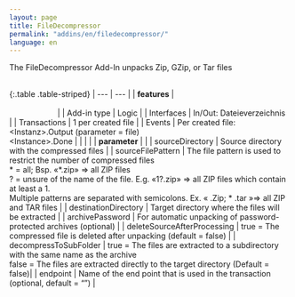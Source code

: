 ```yaml
---
layout: page
title: FileDecompressor
permalink: "addins/en/filedecompressor/"
language: en
---
```


The FileDecompressor Add-In unpacks Zip, GZip, or Tar files<br /><br />

{:.table .table-striped}
| --- | --- |
| __features__ | &nbsp;&nbsp;&nbsp;&nbsp;&nbsp;&nbsp;&nbsp;&nbsp;&nbsp;&nbsp;&nbsp;&nbsp;&nbsp;&nbsp;&nbsp;&nbsp;&nbsp;&nbsp;&nbsp;&nbsp;&nbsp;&nbsp;&nbsp;&nbsp;&nbsp;&nbsp;&nbsp;&nbsp;&nbsp;&nbsp;&nbsp;&nbsp;&nbsp;&nbsp;&nbsp;&nbsp;&nbsp;&nbsp;&nbsp;&nbsp;&nbsp;&nbsp;&nbsp;&nbsp;&nbsp;&nbsp;&nbsp;&nbsp;&nbsp;&nbsp;&nbsp;&nbsp;&nbsp;&nbsp;&nbsp;&nbsp;&nbsp;&nbsp;&nbsp;&nbsp;&nbsp;&nbsp;&nbsp;&nbsp;&nbsp;&nbsp;&nbsp;&nbsp;&nbsp;&nbsp;&nbsp;&nbsp;&nbsp;&nbsp;&nbsp;&nbsp;&nbsp;&nbsp;&nbsp;&nbsp;&nbsp;&nbsp;&nbsp;&nbsp;&nbsp;&nbsp;&nbsp;&nbsp;&nbsp;&nbsp;&nbsp;&nbsp;&nbsp;&nbsp;&nbsp;&nbsp;&nbsp;&nbsp;&nbsp;&nbsp;&nbsp;&nbsp;&nbsp;&nbsp;&nbsp;&nbsp;&nbsp;&nbsp;&nbsp;&nbsp;&nbsp;&nbsp;&nbsp;&nbsp;&nbsp;&nbsp;&nbsp;&nbsp;&nbsp;&nbsp;&nbsp;&nbsp;&nbsp;&nbsp;&nbsp;&nbsp;&nbsp;&nbsp;&nbsp;&nbsp;&nbsp;&nbsp;&nbsp;&nbsp;&nbsp;&nbsp;&nbsp;&nbsp;&nbsp;&nbsp;&nbsp;&nbsp;&nbsp;&nbsp;&nbsp;&nbsp;&nbsp;&nbsp;&nbsp; |
| Add-in type | Logic |
| Interfaces | In/Out: Dateieverzeichnis |
| Transactions | 1 per created file |
| Events | Per created file: &lt;Instanz&gt;.Output (parameter = file)<br /> &lt;Instance&gt;.Done |
| | |
| __parameter__ | |
| sourceDirectory | Source directory with the compressed files |
| sourceFilePattern | The file pattern is used to restrict the number of compressed files<br /> * = all; Bsp. «*.zip» => all ZIP files<br />? = unsure of the name of the file. E.g. «1?.zip» => all ZIP files which contain at least a 1. <br />Multiple patterns are separated with semicolons. Ex. « .Zip; * .tar »=> all ZIP and TAR files |
| destinationDirectory | 	Target directory where the files will be extracted |
| archivePassword | 	For automatic unpacking of password-protected archives (optional) |
| deleteSourceAfterProcessing | true = The compressed file is deleted after unpacking (default = false) | 
| decompressToSubFolder | true = The files are extracted to a subdirectory with the same name as the archive <br /> false = The files are extracted directly to the target directory (Default = false)|
| endpoint | Name of the end point that is used in the transaction (optional, default = “”) |

<!-- 
### Anwendungsbeispiele 

ToDo
-->

